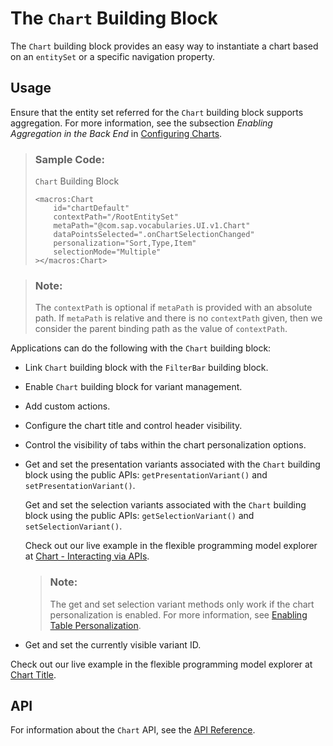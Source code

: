 <!-- loio52d065ab8bb740c58c834a0c985e3b9e -->

# The `Chart` Building Block

The `Chart` building block provides an easy way to instantiate a chart based on an `entitySet` or a specific navigation property.



<a name="loio52d065ab8bb740c58c834a0c985e3b9e__section_qdt_23s_j5b"/>

## Usage

Ensure that the entity set referred for the `Chart` building block supports aggregation. For more information, see the subsection *Enabling Aggregation in the Back End* in [Configuring Charts](configuring-charts-653ed0f.md).

> ### Sample Code:  
> `Chart` Building Block
> 
> ```
> <macros:Chart
>     id="chartDefault"
>     contextPath="/RootEntitySet"
>     metaPath="@com.sap.vocabularies.UI.v1.Chart"
>     dataPointsSelected=".onChartSelectionChanged"
>     personalization="Sort,Type,Item"
>     selectionMode="Multiple"
> ></macros:Chart>
> ```

> ### Note:  
> The `contextPath` is optional if `metaPath` is provided with an absolute path. If `metaPath` is relative and there is no `contextPath` given, then we consider the parent binding path as the value of `contextPath`.

Applications can do the following with the `Chart` building block:

-   Link `Chart` building block with the `FilterBar` building block.

-   Enable `Chart` building block for variant management.

-   Add custom actions.

-   Configure the chart title and control header visibility.

-   Control the visibility of tabs within the chart personalization options.

-   Get and set the presentation variants associated with the `Chart` building block using the public APIs: `getPresentationVariant()` and `setPresentationVariant()`.

    Get and set the selection variants associated with the `Chart` building block using the public APIs: `getSelectionVariant()` and `setSelectionVariant()`.

    Check out our live example in the flexible programming model explorer at [Chart - Interacting via APIs](https://ui5.sap.com/test-resources/sap/fe/core/fpmExplorer/index.html#/buildingBlocks/chart/chartPublicAPIs).

    > ### Note:  
    > The get and set selection variant methods only work if the chart personalization is enabled. For more information, see [Enabling Table Personalization](enabling-table-personalization-3e2b4d2.md).

-   Get and set the currently visible variant ID.


Check out our live example in the flexible programming model explorer at [Chart Title](https://ui5.sap.com/test-resources/sap/fe/core/fpmExplorer/index.html#/buildingBlocks/chart/chartDefault).



<a name="loio52d065ab8bb740c58c834a0c985e3b9e__section_qqf_ljs_j5b"/>

## API

For information about the `Chart` API, see the [API Reference](https://ui5.sap.com/#/api/sap.fe.macros.Chart).

